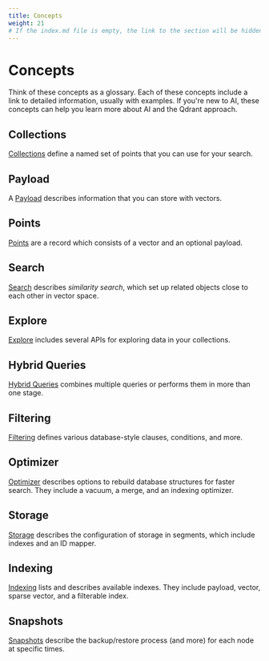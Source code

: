 ```yaml
---
title: Concepts
weight: 21
# If the index.md file is empty, the link to the section will be hidden from the sidebar
---
```


# Concepts

Think of these concepts as a glossary. Each of these concepts include a link to
detailed information, usually with examples. If you're new to AI, these concepts
can help you learn more about AI and the Qdrant approach.

## Collections

[Collections](/documentation/concepts/collections/) define a named set of points that you can use for your search.

## Payload

A [Payload](/documentation/concepts/payload/) describes information that you can store with vectors.

## Points

[Points](/documentation/concepts/points/) are a record which consists of a vector and an optional payload. 

## Search

[Search](/documentation/concepts/search/) describes _similarity search_, which set up related objects close to each other in vector space.

## Explore

[Explore](/documentation/concepts/explore/) includes several APIs for exploring data in your collections.

## Hybrid Queries

[Hybrid Queries](/documentation/concepts/hybrid-queries/) combines multiple queries or performs them in more than one stage.

## Filtering

[Filtering](/documentation/concepts/filtering/) defines various database-style clauses, conditions, and more.

## Optimizer

[Optimizer](/documentation/concepts/optimizer/) describes options to rebuild
database structures for faster search. They include a vacuum, a merge, and an
indexing optimizer.

## Storage

[Storage](/documentation/concepts/storage/) describes the configuration of storage in segments, which include indexes and an ID mapper.

## Indexing

[Indexing](/documentation/concepts/indexing/) lists and describes available indexes. They include payload, vector, sparse vector, and a filterable index.

## Snapshots

[Snapshots](/documentation/concepts/snapshots/) describe the backup/restore process (and more) for each node at specific times.
